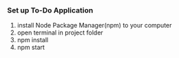 ### Set up To-Do Application

1. install Node Package Manager(npm) to your computer
2. open terminal in project folder
3. npm install
4. npm start
